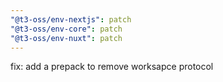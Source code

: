 ```yaml
---
"@t3-oss/env-nextjs": patch
"@t3-oss/env-core": patch
"@t3-oss/env-nuxt": patch
---
```


fix: add a prepack to remove worksapce protocol

